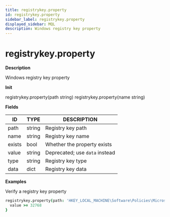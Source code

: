 ```yaml
---
title: registrykey.property
id: registrykey.property
sidebar_label: registrykey.property
displayed_sidebar: MQL
description: Windows registry key property
---
```


# registrykey.property

**Description**

Windows registry key property

**Init**

registrykey.property(path string)
registrykey.property(name string)

**Fields**

| ID     | TYPE   | DESCRIPTION                    |
| ------ | ------ | ------------------------------ |
| path   | string | Registry key path              |
| name   | string | Registry key name              |
| exists | bool   | Whether the property exists    |
| value  | string | Deprecated; use `data` instead |
| type   | string | Registry key type              |
| data   | dict   | Registry key data              |

**Examples**

Verify a registry key property

```coffeescript
registrykey.property(path: 'HKEY_LOCAL_MACHINE\Software\Policies\Microsoft\Windows\EventLog\System', name: 'MaxSize') {
  value >= 32768
}
```
